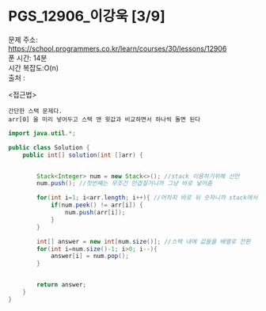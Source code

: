 # PGS_12906_이강욱 [3/9] </br>
문제 주소: https://school.programmers.co.kr/learn/courses/30/lessons/12906 </br>
푼 시간: 14분  </br>
시간 복잡도:O(n) </br>
출처 : 

<접근법>
```
간단한 스택 문제다. 
arr[0] 을 미리 넣어두고 스택 맨 윗값과 비교하면서 하나씩 돌면 된다 
```


```java
import java.util.*;

public class Solution {
    public int[] solution(int []arr) {


        Stack<Integer> num = new Stack<>(); //stack 이용하기위해 선언
        num.push(); //첫번째는 무조건 안겹칠거니까 그냥 바로 넣어줌

        for(int i=1; i<arr.length; i++){ //어차피 바로 뒤 숫자니까 stack에서 Peek한게 같다면 스택에 Push
            if(num.peek() != arr[i]) {
                num.push(arr[i]);
            }
        }

        int[] answer = new int[num.size()]; //스택 내에 값들을 배열로 전환
        for(int i=num.size()-1; i>0; i--){
            answer[i] = num.pop();
        }


        return answer;
    }
}
```
